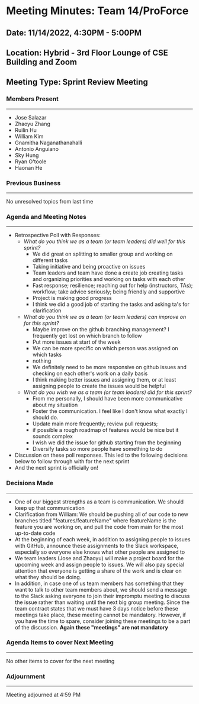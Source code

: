 # Meeting Minutes: Team 14/ProForce

## Date: 11/14/2022, 4:30PM - 5:00PM
## Location: Hybrid - 3rd Floor Lounge of CSE Building and Zoom
## Meeting Type: Sprint Review Meeting

### Members Present
-----------------------
- Jose Salazar
- Zhaoyu Zhang
- Ruilin Hu
- William Kim
- Gnamitha Naganathanahalli
- Antonio Anguiano
- Sky Hung
- Ryan O'toole
- Haonan He


### Previous Business
-----------------------
No unresolved topics from last time

### Agenda and Meeting Notes
-----------------------
- Retrospective Poll with Responses:
  - *What do you think we as a team (or team leaders) did well for this sprint?*
    - We did great on splitting to smaller group and working on different tasks
    - Taking initiative and being proactive on issues
    - Team leaders and team have done a create job creating tasks and organizing priorities and working on tasks with each other
    - Fast response; resilience; reaching out for help (instructors, TAs); workflow; take advice seriously; being friendly and supportive
    - Project is making good progress
    - I think we did a good job of starting the tasks and asking ta's for clarification
  - *What do you think we as a team (or team leaders) can improve on for this sprint?*
    - Maybe improve on the github branching management? I frequently get lost on which branch to follow
    - Put more issues at start of the week
    - We can be more specific on which person was assigned on which tasks
    - nothing
    - We definitely need to be more responsive on github issues and checking on each other's work on a daily basis
    - I think making better issues and assigning them, or at least assigning people to create the issues would be helpful
  - *What do you wish we as a team (or team leaders) did for this sprint?*
    - From me personally, I should have been more communicative about my situation
    - Foster the communication. I feel like I don't know what exactly I should do. 
    - Update main more frequently; review pull requests;
    - if possible a rough roadmap of features would be nice but it sounds complex
    - I wish we did the issue for github starting from the beginning
    - Diversify tasks so more people have something to do
- Discussion on these poll responses. This led to the following decisions below to follow through with for the next sprint
- And the next sprint is officially on!


### Decisions Made
-----------------------
- One of our biggest strengths as a team is communication. We should keep up that communication
- Clarification from William: We should be pushing all of our code to new branches titled "features/featureName" where featureName is the feature you are working on, and pull the code from main for the most up-to-date code
- At the beginning of each week, in addition to assigning people to issues with GitHub, announce these assignments to the Slack workspace, especially so everyone else knows what other people are assigned to
- We team leaders (Jose and Zhaoyu) will make a project board for the upcoming week and assign people to issues. We will also pay special attention that everyone is getting a share of the work and is clear on what they should be doing.
- In addition, in case one of us team members has something that they want to talk to other team members about, we should send a message to the Slack asking everyone to join their impromptu meeting to discuss the issue rather than waiting until the next big group meeting. Since the team contract states that we must have 3 days notice before these meetings take place, these meeting cannot be mandatory. However, if you have the time to spare, consider joining these meetings to be a part of the discussion. **Again these "meetings" are not mandatory**


### Agenda Items to cover Next Meeting
-----------------------
No other items to cover for the next meeting

### Adjournment
-----------------------
Meeting adjourned at 4:59 PM